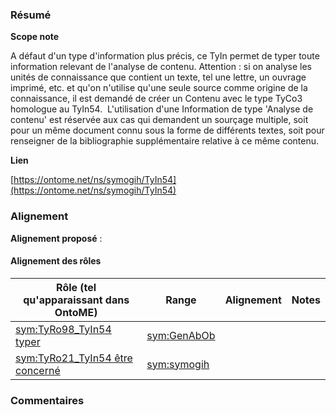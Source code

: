 ### Résumé

**Scope note**

A défaut d'un type d'information plus précis, ce TyIn permet de typer toute information relevant de l'analyse de contenu.	Attention : si on analyse les unités de connaissance que contient un texte, tel une lettre, un ouvrage imprimé, etc. et qu'on n'utilise qu'une seule source comme origine de la connaissance, il est demandé de créer un Contenu avec le type TyCo3 homologue au TyIn54. 	L'utilisation d'une Information de type 'Analyse de contenu' est réservée aux cas qui demandent un sourçage multiple, soit pour un même document connu sous la forme de différents textes, soit pour renseigner de la bibliographie supplémentaire relative à ce même contenu.

**Lien**

[https://ontome.net/ns/symogih/TyIn54](https://ontome.net/ns/symogih/TyIn54)

### Alignement

**Alignement proposé** :

#### Alignement des rôles

| Rôle (tel qu'apparaissant dans OntoME) | Range | Alignement | Notes |
| ----- | ----- | ----- | ----- |
| [sym:TyRo98_TyIn54 typer](https://ontome.net/ns/symogih/TyRo98_TyIn54) | [sym:GenAbOb](https://ontome.net/ns/symogih/GenAbOb) |   |   |
| [sym:TyRo21_TyIn54 être concerné](https://ontome.net/ns/symogih/TyRo21_TyIn54) | [sym:symogih](https://ontome.net/ns/symogih/symogih) |   |   |

### Commentaires